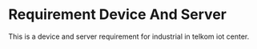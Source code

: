 # Requirement Device And Server
This is a device and server requirement for industrial in telkom iot center.

